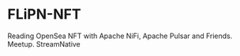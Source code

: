 # FLiPN-NFT
Reading OpenSea NFT with Apache NiFi, Apache Pulsar and Friends.   Meetup.  StreamNative
